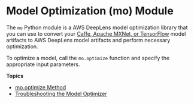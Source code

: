 # Model Optimization \(mo\) Module<a name="deeplens-model-optimizer-api"></a>

The `mo` Python module is a AWS DeepLens model optimization library that you can use to convert your [Caffe, Apache MXNet, or TensorFlow](deeplens-supported-frameworks.md) model artifacts to AWS DeepLens model artifacts and perform necessary optimization\. 

 To optimize a model, call the `mo.optimize` function and specify the appropriate input parameters\. 

**Topics**
+ [mo\.optimize Method](deeplens-model-optimizer-api-functions_and_objects.md)
+ [Troubleshooting the Model Optimizer](deeplens-model-optimizer-api-errors.md)